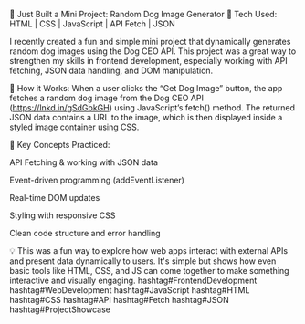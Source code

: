 🚀 Just Built a Mini Project: Random Dog Image Generator 🐶
Tech Used: HTML | CSS | JavaScript | API Fetch | JSON

I recently created a fun and simple mini project that dynamically generates random dog images using the Dog CEO API. This project was a great way to strengthen my skills in frontend development, especially working with API fetching, JSON data handling, and DOM manipulation.

🔧 How it Works:
When a user clicks the “Get Dog Image” button, the app fetches a random dog image from the Dog CEO API (https://lnkd.in/gSdGbkGH) using JavaScript’s fetch() method. The returned JSON data contains a URL to the image, which is then displayed inside a styled image container using CSS.

🎯 Key Concepts Practiced:

API Fetching & working with JSON data

Event-driven programming (addEventListener)

Real-time DOM updates

Styling with responsive CSS

Clean code structure and error handling

💡 This was a fun way to explore how web apps interact with external APIs and present data dynamically to users. It's simple but shows how even basic tools like HTML, CSS, and JS can come together to make something interactive and visually engaging.
hashtag#FrontendDevelopment hashtag#WebDevelopment hashtag#JavaScript hashtag#HTML hashtag#CSS hashtag#API
hashtag#Fetch hashtag#JSON hashtag#ProjectShowcase
